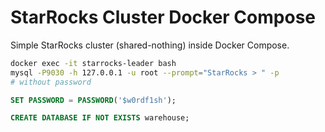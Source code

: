 # StarRocks Cluster Docker Compose

Simple StarRocks cluster (shared-nothing) inside Docker Compose.

```sh
docker exec -it starrocks-leader bash
mysql -P9030 -h 127.0.0.1 -u root --prompt="StarRocks > " -p
# without password
```

```sql
SET PASSWORD = PASSWORD('$w0rdf1sh');
```

```sql
CREATE DATABASE IF NOT EXISTS warehouse;
```

